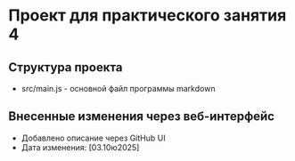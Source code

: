 # Проект для практического занятия 4

## Структура проекта
- src/main.js - основной файл программы
markdown
## Внесенные изменения через веб-интерфейс
- Добавлено описание через GitHub UI
- Дата изменения: [03.10ю2025]

